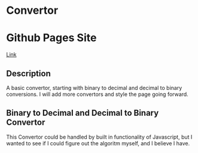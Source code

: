 # Convertor

# Github Pages Site
[Link](https://josephptflanagan.github.io/Convertor/)

## Description
A basic convertor, starting with binary to decimal and decimal to binary conversions. I will add more convertors and style the page going forward.

## Binary to Decimal and Decimal to Binary Convertor
This Convertor could be handled by built in functionality of Javascript, but I wanted to see if I could figure out the algoritm myself, and I believe I have.